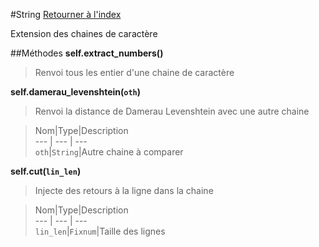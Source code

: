 #String
[Retourner à l'index](README.md)

Extension des chaines de caractère

##Méthodes
**self.extract_numbers()**

> Renvoi tous les entier d'une chaine de caractère  
  
>   


**self.damerau_levenshtein(`oth`)**

> Renvoi la distance de Damerau Levenshtein avec 
                            une autre chaine  
  
> Nom|Type|Description  
--- | --- | ---  
`oth`|`String`|Autre chaine à comparer  
  


**self.cut(`lin_len`)**

> Injecte des retours à la ligne dans la chaine  
  
> Nom|Type|Description  
--- | --- | ---  
`lin_len`|`Fixnum`|Taille des lignes  
  



